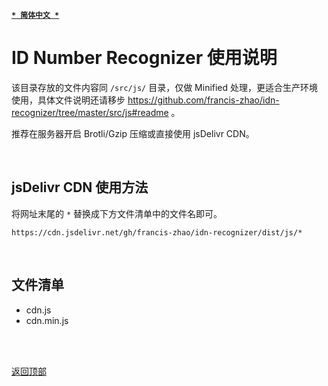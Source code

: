 [<kbd>**`* 简体中文 *`**</kbd>](https://github.com/francis-zhao/idn-recognizer/tree/master/dist/js#readme "读我")

# ID Number Recognizer 使用说明

该目录存放的文件内容同 `/src/js/` 目录，仅做 Minified 处理，更适合生产环境使用，具体文件说明还请移步 https://github.com/francis-zhao/idn-recognizer/tree/master/src/js#readme 。

推荐在服务器开启 Brotli/Gzip 压缩或直接使用 jsDelivr CDN。

<br>

## jsDelivr CDN 使用方法

将网址末尾的 `*` 替换成下方文件清单中的文件名即可。

`https://cdn.jsdelivr.net/gh/francis-zhao/idn-recognizer/dist/js/*`

<br>

## 文件清单

- cdn.js
- cdn.min.js

<br>
<br>

[<kbd>返回顶部</kbd>](# "返回顶部")
